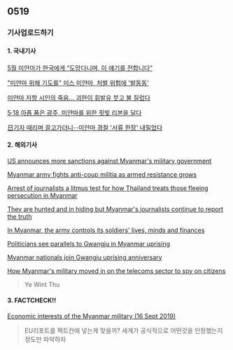 ## 0519
### 기사업로드하기
#### 1. 국내기사

[5월 미얀마가 한국에게 “도망다니며, 이 얘기를 전합니다”](https://www.hani.co.kr/arti/international/international_general/995715.html)

["미얀마 위해 기도를" 미스 미얀마, 처벌 위험에 '발동동'](https://www.yna.co.kr/view/AKR20210518049500104)

[미얀마 저항 시인의 죽음… 괴한이 휘발유 붓고 불 질렀다](https://www.chosun.com/international/international_general/2021/05/16/6U3A66PTUBERHC3HN5QYIV4FXY/)

[5·18 아픔 품은 광주, 미얀마를 위한 핏빛 리본을 달다](https://www.hani.co.kr/arti/area/honam/995729.html)

[日기자 때리며 끌고가더니···미얀마 경찰 '서류 한장' 내밀었다](https://news.joins.com/article/24061319)
>

#### 2. 해외기사

[US announces more sanctions against Myanmar's military government](https://edition.cnn.com/2021/05/17/politics/us-myanmar-designations/index.html)

[Myanmar army fights anti-coup militia as armed resistance grows](https://edition.cnn.com/2021/05/16/asia/myanmar-chin-mindat-resistance-intl-hnk/index.html)

[Arrest of journalists a litmus test for how Thailand treats those fleeing persecution in Myanmar](https://edition.cnn.com/2021/05/11/media/myanmar-thailand-arrested-journalists-intl-hnk/index.html)

[They are hunted and in hiding but Myanmar's journalists continue to report the truth](https://edition.cnn.com/2021/05/03/media/myanmar-journalists-press-freedom-intl-hnk/index.html)

[In Myanmar, the army controls its soldiers' lives, minds and finances](https://www.dw.com/en/in-myanmar-the-army-controls-its-soldiers-lives-minds-and-finances/a-57557479)


[Politicians see parallels to Gwangju in Myanmar uprising](https://www.koreatimes.co.kr/www/nation/2021/05/113_309000.html)

[Myanmar nationals join Gwangju uprising anniversary](https://en.yna.co.kr/view/PYH20210518120900325)

[How Myanmar's military moved in on the telecoms sector to spy on citizens](https://www.japantimes.co.jp/news/2021/05/19/asia-pacific/myanmar-military-espionage-citizens/)


> Ye Wint Thu

#### 3. FACTCHECK!!

[Economic interests of the Myanmar military (16 Sept 2019)
](https://www.ohchr.org/EN/HRBodies/HRC/MyanmarFFM/Pages/EconomicInterestsMyanmarMilitary.aspx)

[]()

> EU리포트를 펙트칸에 넣는게 맞을까? 세계가 공식적으로 어떤것을 인정했는지 정도만 파악하자